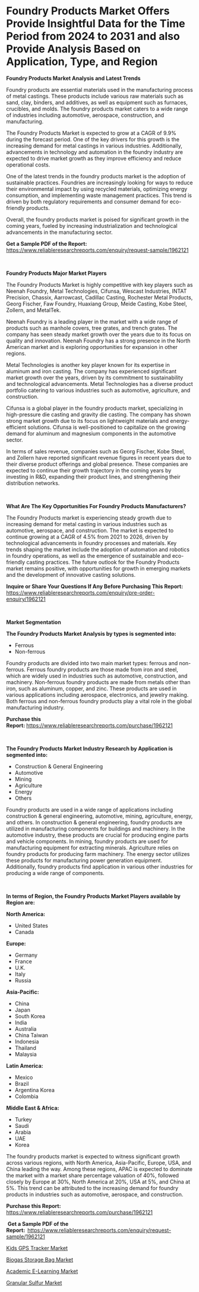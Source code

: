 <p><h1>Foundry Products Market Offers Provide Insightful Data for the Time Period from 2024 to 2031 and also Provide Analysis Based on Application, Type, and Region</h1></p><p><strong>Foundry Products Market Analysis and Latest Trends</strong></p>
<p><p>Foundry products are essential materials used in the manufacturing process of metal castings. These products include various raw materials such as sand, clay, binders, and additives, as well as equipment such as furnaces, crucibles, and molds. The foundry products market caters to a wide range of industries including automotive, aerospace, construction, and manufacturing.</p><p>The Foundry Products Market is expected to grow at a CAGR of 9.9% during the forecast period. One of the key drivers for this growth is the increasing demand for metal castings in various industries. Additionally, advancements in technology and automation in the foundry industry are expected to drive market growth as they improve efficiency and reduce operational costs.</p><p>One of the latest trends in the foundry products market is the adoption of sustainable practices. Foundries are increasingly looking for ways to reduce their environmental impact by using recycled materials, optimizing energy consumption, and implementing waste management practices. This trend is driven by both regulatory requirements and consumer demand for eco-friendly products.</p><p>Overall, the foundry products market is poised for significant growth in the coming years, fueled by increasing industrialization and technological advancements in the manufacturing sector.</p></p>
<p><strong>Get a Sample PDF of the Report:&nbsp;</strong> <a href="https://www.reliableresearchreports.com/enquiry/request-sample/1962121">https://www.reliableresearchreports.com/enquiry/request-sample/1962121</a></p>
<p>&nbsp;</p>
<p><strong>Foundry Products Major Market Players</strong></p>
<p><p>The Foundry Products Market is highly competitive with key players such as Neenah Foundry, Metal Technologies, Cifunsa, Wescast Industries, INTAT Precision, Chassix, Aarrowcast, Cadillac Casting, Rochester Metal Products, Georg Fischer, Faw Foundry, Huaxiang Group, Meide Casting, Kobe Steel, Zollern, and MetalTek.</p><p>Neenah Foundry is a leading player in the market with a wide range of products such as manhole covers, tree grates, and trench grates. The company has seen steady market growth over the years due to its focus on quality and innovation. Neenah Foundry has a strong presence in the North American market and is exploring opportunities for expansion in other regions.</p><p>Metal Technologies is another key player known for its expertise in aluminum and iron casting. The company has experienced significant market growth over the years, driven by its commitment to sustainability and technological advancements. Metal Technologies has a diverse product portfolio catering to various industries such as automotive, agriculture, and construction.</p><p>Cifunsa is a global player in the foundry products market, specializing in high-pressure die casting and gravity die casting. The company has shown strong market growth due to its focus on lightweight materials and energy-efficient solutions. Cifunsa is well-positioned to capitalize on the growing demand for aluminum and magnesium components in the automotive sector.</p><p>In terms of sales revenue, companies such as Georg Fischer, Kobe Steel, and Zollern have reported significant revenue figures in recent years due to their diverse product offerings and global presence. These companies are expected to continue their growth trajectory in the coming years by investing in R&D, expanding their product lines, and strengthening their distribution networks.</p></p>
<p>&nbsp;</p>
<p><strong>What Are The Key Opportunities For Foundry Products Manufacturers?</strong></p>
<p><p>The Foundry Products market is experiencing steady growth due to increasing demand for metal casting in various industries such as automotive, aerospace, and construction. The market is expected to continue growing at a CAGR of 4.5% from 2021 to 2026, driven by technological advancements in foundry processes and materials. Key trends shaping the market include the adoption of automation and robotics in foundry operations, as well as the emergence of sustainable and eco-friendly casting practices. The future outlook for the Foundry Products market remains positive, with opportunities for growth in emerging markets and the development of innovative casting solutions.</p></p>
<p><strong>Inquire or Share Your Questions If Any Before Purchasing This Report:</strong> <a href="https://www.reliableresearchreports.com/enquiry/pre-order-enquiry/1962121">https://www.reliableresearchreports.com/enquiry/pre-order-enquiry/1962121</a></p>
<p>&nbsp;</p>
<p><strong>Market Segmentation</strong></p>
<p><strong>The Foundry Products Market Analysis by types is segmented into:</strong></p>
<p><ul><li>Ferrous</li><li>Non-ferrous</li></ul></p>
<p><p>Foundry products are divided into two main market types: ferrous and non-ferrous. Ferrous foundry products are those made from iron and steel, which are widely used in industries such as automotive, construction, and machinery. Non-ferrous foundry products are made from metals other than iron, such as aluminum, copper, and zinc. These products are used in various applications including aerospace, electronics, and jewelry making. Both ferrous and non-ferrous foundry products play a vital role in the global manufacturing industry.</p></p>
<p><strong>Purchase this Report:&nbsp;</strong><a href="https://www.reliableresearchreports.com/purchase/1962121">https://www.reliableresearchreports.com/purchase/1962121</a></p>
<p>&nbsp;</p>
<p><strong>The Foundry Products Market Industry Research by Application is segmented into:</strong></p>
<p><ul><li>Construction & General Engineering</li><li>Automotive</li><li>Mining</li><li>Agriculture</li><li>Energy</li><li>Others</li></ul></p>
<p><p>Foundry products are used in a wide range of applications including construction & general engineering, automotive, mining, agriculture, energy, and others. In construction & general engineering, foundry products are utilized in manufacturing components for buildings and machinery. In the automotive industry, these products are crucial for producing engine parts and vehicle components. In mining, foundry products are used for manufacturing equipment for extracting minerals. Agriculture relies on foundry products for producing farm machinery. The energy sector utilizes these products for manufacturing power generation equipment. Additionally, foundry products find application in various other industries for producing a wide range of components.</p></p>
<p>&nbsp;</p>
<p><strong>In terms of Region, the Foundry Products Market Players available by Region are:</strong></p>
<p>
    <p> <strong> North America: </strong>
        <ul>
            <li>United States</li>
            <li>Canada</li>
        </ul>
        </p> 
    <p> <strong> Europe: </strong>
        <ul>
            <li>Germany</li>
            <li>France</li>
            <li>U.K.</li>
            <li>Italy</li>
            <li>Russia</li>
        </ul>
        </p> 
    <p> <strong> Asia-Pacific: </strong>
        <ul>
            <li>China</li>
            <li>Japan</li>
            <li>South Korea</li>
            <li>India</li>
            <li>Australia</li>
            <li>China Taiwan</li>
            <li>Indonesia</li>
            <li>Thailand</li>
            <li>Malaysia</li>
        </ul>
        </p> 
    <p> <strong> Latin America: </strong>
        <ul>
            <li>Mexico</li>
            <li>Brazil</li>
            <li>Argentina Korea</li>
            <li>Colombia</li>
        </ul>
        </p> 
    <p> <strong> Middle East & Africa: </strong>
        <ul>
            <li>Turkey</li>
            <li>Saudi</li>
            <li>Arabia</li>
            <li>UAE</li>
            <li>Korea</li>
        </ul>
    </p>
    </p>
<p><p>The foundry products market is expected to witness significant growth across various regions, with North America, Asia-Pacific, Europe, USA, and China leading the way. Among these regions, APAC is expected to dominate the market with a market share percentage valuation of 40%, followed closely by Europe at 30%, North America at 20%, USA at 5%, and China at 5%. This trend can be attributed to the increasing demand for foundry products in industries such as automotive, aerospace, and construction.</p></p>
<p><strong>Purchase this Report: </strong><a href="https://www.reliableresearchreports.com/purchase/1962121">https://www.reliableresearchreports.com/purchase/1962121</a></p>
<p>&nbsp;<strong>Get a Sample PDF of the Report:&nbsp;&nbsp;</strong><a href="https://www.reliableresearchreports.com/enquiry/request-sample/1962121">https://www.reliableresearchreports.com/enquiry/request-sample/1962121</a></p>
<p><strong></strong></p>
<p><p><a href="https://spotless-saver-8fd.notion.site/Kids-GPS-Tracker-Market-Size-Reflecting-a-Forecast-Till-2031-Market-By-Type-By-Application-and-By--f116a6f9f8fa474a9c672d9811ff140e">Kids GPS Tracker Market</a></p><p><a href="https://github.com/julyju69/Market-Research-Report-List-2/blob/main/biogas-storage-bag-market.md">Biogas Storage Bag Market</a></p><p><a href="https://view.publitas.com/reportprime-1/academic-e-learning-market-provides-detailed-segmentation-of-this-market-based-on-type-application-and-region-and-forecast-for-the-period-from-2024-2031/">Academic E-Learning Market</a></p><p><a href="https://github.com/nathandecarvalho/Market-Research-Report-List-2/blob/main/granular-sulfur-market.md">Granular Sulfur Market</a></p></p>